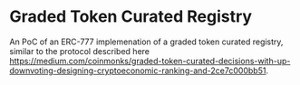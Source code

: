 # Graded Token Curated Registry
An PoC of an ERC-777 implemenation of a graded token curated registry, similar to the protocol described here https://medium.com/coinmonks/graded-token-curated-decisions-with-up-downvoting-designing-cryptoeconomic-ranking-and-2ce7c000bb51.